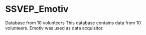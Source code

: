 # SSVEP_Emotiv
Database from 10 volunteers
This database contains data from 10 volunteers. Emotiv was used as data acquisitor.
